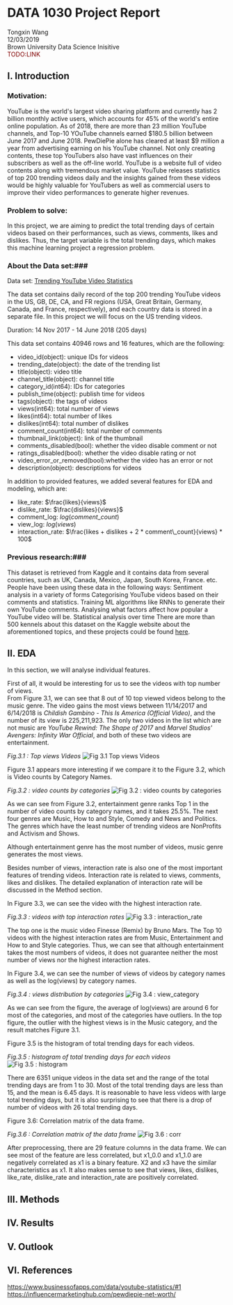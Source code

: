 # DATA 1030 Project Report #
Tongxin Wang   
12/03/2019   
Brown University Data Science Inisitive   
<font color = maroon>TODO:LINK</font> 


## I. Introduction ##   
### Motivation: ###  
YouTube is the world's largest video sharing platform and currently has 2 billion monthly active users, which accounts for 45% of the world's entire online population. As of 2018, there are more than 23 million YouTube channels, and Top-10 YOuTube channels earned $\$180.5$ billion between June 2017 and June 2018. PewDiePie alone has cleared at least $\$9$ million a year from advertising earning on his YouTube channel. Not only creating contents, these top YouTubers also have vast influences on their subscribers as well as the off-line world. YouTube is a website full of video contents along with tremendous market value. YouTube releases statistics of top 200 trending videos daily and the insights gained from these videos would be highly valuable for YouTubers as well as commercial users to improve their video performances to generate higher revenues.  

### Problem to solve: ###
In this project, we are aiming to predict the total trending days of certain videos based on their performances, such as views, comments, likes and dislikes. Thus, the target variable is the total trending days, which makes this machine learning project a regression problem.

### About the Data set:### 

Data set: [Trending YouTube Video Statistics](https://www.kaggle.com/datasnaek/youtube-new)

The data set contains daily record of the top 200 trending YouTube videos in the US, GB, DE, CA, and FR regions (USA, Great Britain, Germany, Canada, and France, respectively), and each country data is stored in a separate file. In this project we will focus on the US trending videos.    

Duration: 14 Nov 2017 - 14 June 2018 (205 days)   

This data set contains 40946 rows and 16 features, which are the following:    

- video_id(object): unique IDs for videos
- trending_date(object): the date of the trending list
- title(object): video title
- channel_title(object): channel title
- category_id(int64): IDs for categories
- publish_time(object): publish time for videos
- tags(object): the tags of videos
- views(int64): total number of views
- likes(int64): total number of likes
- dislikes(int64): total number of dislikes
- comment_count(int64): total number of comments
- thumbnail_link(object): link of the thumbnail
- comments_disabled(bool): whether the video disable comment or not
- ratings_disabled(bool): whether the video disable rating or not
- video_error_or_removed(bool):whether the video has an error or not
- description(object): descriptions for videos

In addition to provided features, we added several features for EDA and modeling, which are:   
- like_rate: $\frac{likes}{views}$
- dislike_rate: $\frac{dislikes}{views}$
- comment_log: $log(comment\_count)$
- view_log: $log(views)$
- interaction_rate: $\frac{likes + dislikes + 2 * comment\_count}{views} * 100$




### Previous research:###  

This dataset is retrieved from Kaggle and it contains data from several countries, such as UK, Canada, Mexico, Japan, South Korea, France. etc. People have been using these data in the following ways:
Sentiment analysis in a variety of forms
Categorising YouTube videos based on their comments and statistics.
Training ML algorithms like RNNs to generate their own YouTube comments.
Analysing what factors affect how popular a YouTube video will be.
Statistical analysis over time
There are more than 500 kennels about this dataset on the Kaggle website about the aforementioned topics, and these projects could be found [here](https://www.kaggle.com/datasnaek/youtube-new/kernels). 

<!-- #region -->
## II. EDA ##   

In this section, we will analyse individual features. 

First of all, it would be interesting for us to see the videos with top number of views.   
From Figure 3.1, we can see that 8 out of 10 top viewed videos belong to the music genre. The video gains the most views between 11/14/2017 and 6/14/2018 is *Childish Gambino - This Is America (Official Video)*, and the number of its view is 225,211,923. The only two videos in the list which are not music are *YouTube Rewind: The Shape of 2017* and *Marvel Studios' Avengers: Infinity War Official*, and both of these two videos are entertainment. 

*Fig.3.1 : Top views Videos*
![Fig 3.1 Top views Videos](figures/top_views.png)


Figure 3.1 appears more interesting if we compare it to the Figure 3.2, which is Video counts by Category Names. 

*Fig.3.2 : video counts by categories*
![Fig 3.2 : video counts by categories](figures/category_count.png)

As we can see from Figure 3.2, entertainment genre ranks Top 1 in the number of video counts by category names, and it takes 25.5%. The next four genres are Music, How to and Style, Comedy and News and Politics. The genres which have the least number of trending videos are NonProfits and Activism and Shows. 

Although entertainment genre has the most number of videos, music genre generates the most views. 

Besides number of views, interaction rate is also one of the most important features of trending videos. Interaction rate is related to views, comments, likes and dislikes. The detailed explanation of interaction rate will be discussed in the Method section.

In Figure 3.3, we can see the video with the highest interaction rate. 

*Fig.3.3 : videos with top interaction rates*
![Fig 3.3 : interaction_rate](figures/interaction_rate.png)

The top one is the music video Finesse (Remix) by Bruno Mars. The Top 10 videos with the highest interaction rates are from Music, Entertainment and How to and Style categories. Thus, we can see that although entertainment takes the most numbers of videos, it does not guarantee neither the most number of views nor the highest interaction rates. 

In Figure 3.4, we can see the number of views of videos by category names as well as the log(views) by category names. 

*Fig.3.4 : views distribution by categories*
![Fig 3.4 : view_category](figures/view_category.png)

As we can see from the figure, the average of log(views) are around 6 for most of the categories, and most of the categories have outliers. In the top figure, the outlier with the highest views is in the Music category, and the result matches Figure 3.1. 

Figure 3.5 is the histogram of total trending days for each videos. 

*Fig.3.5 : histogram of total trending days for each videos*
![Fig 3.5 : histogram](figures/y_hist.png)

There are 6351 unique videos in the data set and the range of the total trending days are from 1 to 30. Most of the total trending days are less than 15, and the mean is 6.45 days. It is reasonable to have less videos with large total trending days, but it is also surprising to see that there is a drop of number of videos with 26 total trending days. 

Figure 3.6: Correlation matrix of the data frame. 

*Fig.3.6 : Correlation matrix of the data frame*
![Fig 3.6 : corr](figures/corr_coeff.png)

After preprocessing, there are 29 feature columns in the data frame. We can see most of the feature are less correlated, but x1_0.0 and x1_1.0 are negatively correlated as x1 is a binary feature. X2 and x3 have the similar characteristics as x1. It also makes sense to see that views, likes, dislikes, like_rate, dislike_rate and interaction_rate are positively correlated. 

<!-- #endregion -->

## III. Methods ##




## IV. Results


## V. Outlook


## VI. References ##    
https://www.businessofapps.com/data/youtube-statistics/#1 
https://influencermarketinghub.com/pewdiepie-net-worth/

```python

```
